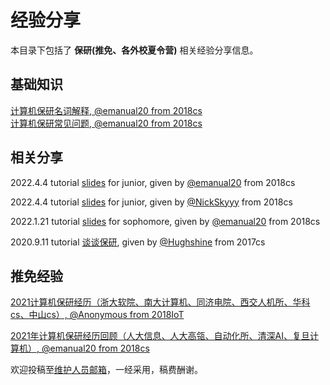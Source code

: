 # 经验分享

本目录下包括了 **保研(推免、各外校夏令营)** 相关经验分享信息。

## 基础知识

[计算机保研名词解释, @emanual20 from 2018cs](/experiences/master/master_0.md)\
[计算机保研常见问题, @emanual20 from 2018cs](/experiences/master/master_1.md)

## 相关分享

2022.4.4 tutorial [slides](https://github.com/Emanual20/NKUCS.ICU/files/8404098/20220404.-Emanual20.pptx) for junior, given by [@emanual20](https://github.com/emanual20/) from 2018cs

2022.4.4 tutorial [slides](https://github.com/Emanual20/NKUCS.ICU/files/8404130/20220404.pdf) for junior, given by [@NickSkyyy](https://github.com/NickSkyyy) from 2018cs

2022.1.21 tutorial [slides](https://github.com/Emanual20/NKUCS.ICU/files/7911284/20220121.experiences.for.sophomore-Emanual20.pptx) for sophomore, given by [@emanual20](https://github.com/emanual20/) from 2018cs

2020.9.11 tutorial [谈谈保研](https://mp.weixin.qq.com/s/1anu3g2Z8v9bwAMLHaXJmQ), given by [@Hughshine](https://github.com/Hughshine) from 2017cs

## 推免经验

[2021计算机保研经历（浙大软院、南大计算机、同济电院、西交人机所、华科cs、中山cs）, @Anonymous from 2018IoT](https://zhuanlan.zhihu.com/p/415939115)

[2021年计算机保研经历回顾（人大信息、人大高瓴、自动化所、清深AI、复旦计算机）, @emanual20 from 2018cs](https://zhuanlan.zhihu.com/p/416688010)

欢迎投稿至[维护人员邮箱](mailto:emanual20@foxmail.com)，一经采用，稿费酬谢。